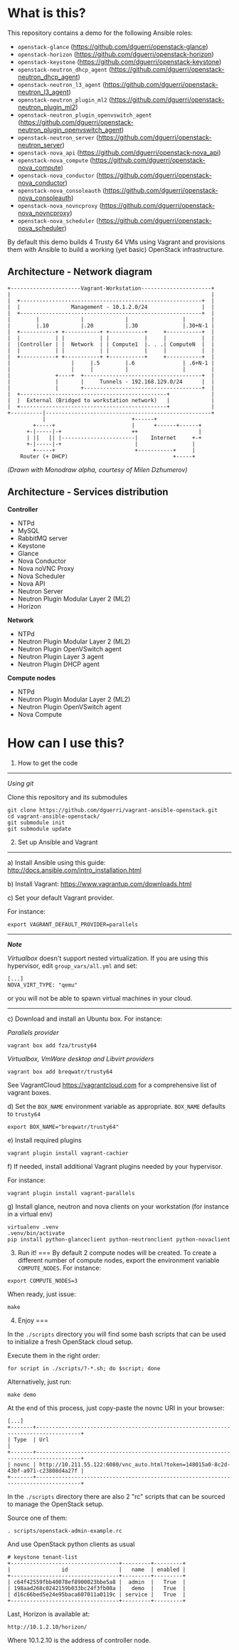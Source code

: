 What is this?
===

This repository contains a demo for the following Ansible roles:

* `openstack-glance` (<https://github.com/dguerri/openstack-glance>)
* `openstack-horizon` (<https://github.com/dguerri/openstack-horizon>)
* `openstack-keystone` (<https://github.com/dguerri/openstack-keystone>)
* `openstack-neutron_dhcp_agent` (<https://github.com/dguerri/openstack-neutron_dhcp_agent>)
* `openstack-neutron_l3_agent` (<https://github.com/dguerri/openstack-neutron_l3_agent>)
* `openstack-neutron_plugin_ml2` (<https://github.com/dguerri/openstack-neutron_plugin_ml2>)
* `openstack-neutron_plugin_openvswitch_agent` (<https://github.com/dguerri/openstack-neutron_plugin_openvswitch_agent>)
* `openstack-neutron_server` (<https://github.com/dguerri/openstack-neutron_server>)
* `openstack-nova_api` (<https://github.com/dguerri/openstack-nova_api>)
* `openstack-nova_compute` (<https://github.com/dguerri/openstack-nova_compute>)
* `openstack-nova_conductor` (<https://github.com/dguerri/openstack-nova_conductor>)
* `openstack-nova_consoleauth` (<https://github.com/dguerri/openstack-nova_consoleauth>)
* `openstack-nova_novncproxy` (<https://github.com/dguerri/openstack-nova_novncproxy>)
* `openstack-nova_scheduler` (<https://github.com/dguerri/openstack-nova_scheduler>)

By default this demo builds 4 Trusty 64 VMs using Vagrant and provisions them with Ansible to build a working (yet basic) OpenStack infrastructure.


Architecture - Network diagram
---

```
+----------------------Vagrant-Workstation----------------------+
|                                                               |
|  +---------------------------------------------------------+  |
|  |                Management - 10.1.2.0/24                 |  |
|  +---------------------------------------------------------+  |
|        |             |             |                 |        |
|        |.10          |.20          |.30              |.30+N-1 |
|  +-----------+ +-----------+ +-----------+     +-----------+  |
|  |           | |           | |           |     |           |  |
|  |Controller | |  Network  | | Compute1  |. . .| ComputeN  |  |
|  |           | |           | |           |     |           |  |
|  +-----------+ +-----------+ +-----------+     +-----------+  |
|                   |     |.5        |.6               | .6+N-1 |
|                   |     |          |                 |        |
|              +----+  +-------------------------------------+  |
|              |       |     Tunnels - 192.168.129.0/24      |  |
|              |       +-------------------------------------+  |
|  +----------------------------------------------+             |
|  |  External (Bridged to workstation network)   |             |
|  +----------------------------------------------+             |
+----------|----------------------------------------------------+
           |                           +------+
        +-----+                        |      +------+------+
      +-|-----|-+                      ++                   |
      | ||   || |-----------------------|    Internet     +-+
      +-|-----|-+                       |                 |
        +-----+                         +-----------+     |
    Router (+ DHCP)                                 +-----+

```
*(Drawn with Monodraw alpha, courtesy of Milen Dzhumerov)*


Architecture - Services distribution
---

**Controller**

* NTPd
* MySQL
* RabbitMQ server
* Keystone
* Glance
* Nova Conductor
* Nova noVNC Proxy
* Nova Scheduler
* Nova API
* Neutron Server
* Neutron Plugin Modular Layer 2 (ML2)
* Horizon

**Network**

* NTPd
* Neutron Plugin Modular Layer 2 (ML2)
* Neutron Plugin OpenVSwitch agent
* Neutron Plugin Layer 3 agent
* Neutron Plugin DHCP agent

**Compute nodes**

* NTPd
* Neutron Plugin Modular Layer 2 (ML2)
* Neutron Plugin OpenVSwitch agent
* Nova Compute


How can I use this?
===

1) How to get the code
---

_Using git_

Clone this repository and its submodules
```
git clone https://github.com/dguerri/vagrant-ansible-openstack.git
cd vagrant-ansible-openstack/
git submodule init
git submodule update
```

2) Set up Ansible and Vagrant
---

a) Install Ansible using this guide: http://docs.ansible.com/intro_installation.html

b) Install Vagrant: https://www.vagrantup.com/downloads.html

c) Set your default Vagrant provider.

For instance:

```
export VAGRANT_DEFAULT_PROVIDER=parallels
```

---
***Note***

_Virtualbox_ doesn't support nested virtualization. If you are using this
hypervisor, edit `group_vars/all.yml` and set:

```
[...]
NOVA_VIRT_TYPE: "qemu"
```

or you will not be able to spawn virtual machines in your cloud.

---

c) Download and install an Ubuntu box. For instance:


_Parallels provider_

```
vagrant box add fza/trusty64
```

_Virtualbox, VmWare desktop and Libvirt providers_

```
vagrant box add breqwatr/trusty64
```

See VagrantCloud <https://vagrantcloud.com> for a comprehensive list of vagrant boxes.


d) Set the `BOX_NAME` environment variable as appropriate. `BOX_NAME` defaults to `trusty64`

```
export BOX_NAME="breqwatr/trusty64"
```

e) Install required plugins

```
vagrant plugin install vagrant-cachier
```

f) If needed, install additional Vagrant plugins needed by your hypervisor.

For instance:
```
vagrant plugin install vagrant-parallels
```

g) Install glance, neutron and nova clients on your workstation (for instance in a virtual env)

```
virtualenv .venv
.venv/bin/activate
pip install python-glanceclient python-neutronclient python-novaclient
```

3) Run it!
===
By default 2 compute nodes will be created. To create a different number of compute nodes, export the environment variable ```COMPUTE_NODES```. For instance:

```
export COMPUTE_NODES=3
```

When ready, just issue:
```
make
```

4) Enjoy
===

In the `./scripts` directory you will find some bash scripts that can be used to initialize a fresh OpenStack cloud setup.

Execute them in the right order:
```
for script in ./scripts/?-*.sh; do $script; done
```

Alternatively, just run:
```
make demo
```

At the end of this process, just copy-paste the novnc URI in your browser:

```
[...]
+-------+------------------------------------------------------------------------------------+
| Type  | Url                                                                                |
+-------+------------------------------------------------------------------------------------+
| novnc | http://10.211.55.122:6080/vnc_auto.html?token=148015a0-8c2d-43bf-a971-c23808d4a27f |
+-------+------------------------------------------------------------------------------------+
```

In the `./scripts` directory there are also 2 "rc" scripts that can be sourced to manage the OpenStack setup.

Source one of them:
```
. scripts/openstack-admin-example.rc
```
And use OpenStack python clients as usual
```
# keystone tenant-list
+----------------------------------+---------+---------+
|                id                |   name  | enabled |
+----------------------------------+---------+---------+
| c64f42559fbb40078ef8900023bbe5a8 |  admin  |   True  |
| 198aad268c0242159b033bc24f3fb08a |   demo  |   True  |
| d16c66bed5e24e95baca607011a0119c | service |   True  |
+----------------------------------+---------+---------+
```

Last, Horizon is available at:

```
http://10.1.2.10/horizon/
```

Where 10.1.2.10 is the address of controller node.
